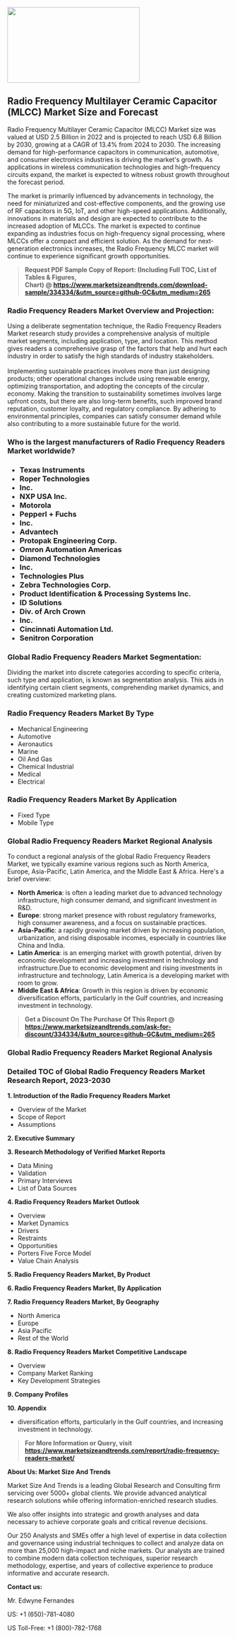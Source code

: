 <p><img class="alignnone size-medium wp-image-20088" src="https://ffe5etoiles.com/wp-content/uploads/2024/12/MST1-300x171.png" alt="" width="300" height="171" /></p><h2>Radio Frequency Multilayer Ceramic Capacitor (MLCC) Market Size and Forecast</h2><p>Radio Frequency Multilayer Ceramic Capacitor (MLCC) Market size was valued at USD 2.5 Billion in 2022 and is projected to reach USD 6.8 Billion by 2030, growing at a CAGR of 13.4% from 2024 to 2030. The increasing demand for high-performance capacitors in communication, automotive, and consumer electronics industries is driving the market's growth. As applications in wireless communication technologies and high-frequency circuits expand, the market is expected to witness robust growth throughout the forecast period.</p><p>The market is primarily influenced by advancements in technology, the need for miniaturized and cost-effective components, and the growing use of RF capacitors in 5G, IoT, and other high-speed applications. Additionally, innovations in materials and design are expected to contribute to the increased adoption of MLCCs. The market is expected to continue expanding as industries focus on high-frequency signal processing, where MLCCs offer a compact and efficient solution. As the demand for next-generation electronics increases, the Radio Frequency MLCC market will continue to experience significant growth opportunities.</p></p><blockquote id="" class=""><strong>Request PDF Sample Copy of Report: (Including Full TOC, List of Tables &amp; Figures, Chart)&nbsp;@&nbsp;<strong><a href="https://www.marketsizeandtrends.com/download-sample/334334/&utm_source=github-GC&utm_medium=265" target="_blank">https://www.marketsizeandtrends.com/download-sample/334334/&utm_source=github-GC&utm_medium=265</a></strong></strong></blockquote><h3 id="" class="">Radio Frequency Readers Market&nbsp;Overview and Projection:</h3><p id="" class="">Using a deliberate segmentation technique, the Radio Frequency Readers Market research study provides a comprehensive analysis of multiple market segments, including application, type, and location. This method gives readers a comprehensive grasp of the factors that help and hurt each industry in order to satisfy the high standards of industry stakeholders. <br /> <br />Implementing sustainable practices involves more than just designing products; other operational changes include using renewable energy, optimizing transportation, and adopting the concepts of the circular economy. Making the transition to sustainability sometimes involves large upfront costs, but there are also long-term benefits, such improved brand reputation, customer loyalty, and regulatory compliance. By adhering to environmental principles, companies can satisfy consumer demand while also contributing to a more sustainable future for the world.</p><h3 id="" class="">Who is the largest manufacturers of&nbsp;Radio Frequency Readers Market worldwide?</h3><h3 class=""><p><ul><li>Texas Instruments </li><li> Roper Technologies </li><li> Inc. </li><li> NXP USA Inc. </li><li> Motorola </li><li> Pepperl + Fuchs </li><li> Inc. </li><li> Advantech </li><li> Protopak Engineering Corp. </li><li> Omron Automation Americas </li><li> Diamond Technologies </li><li> Inc. </li><li> Technologies Plus </li><li> Zebra Technologies Corp. </li><li> Product Identification & Processing Systems Inc. </li><li> ID Solutions </li><li> Div. of Arch Crown </li><li> Inc. </li><li> Cincinnati Automation Ltd. </li><li> Senitron Corporation</li></ul></p></h3><h3 id="" class="">Global&nbsp;Radio Frequency Readers Market Segmentation:</h3><p id="" class="">Dividing the market into discrete categories according to specific criteria, such type and application, is known as segmentation analysis. This aids in identifying certain client segments, comprehending market dynamics, and creating customized marketing plans.</p><h3 id="" class="">Radio Frequency Readers Market&nbsp;By Type</h3><p><p><ul><li>Mechanical Engineering</li><li> Automotive</li><li> Aeronautics</li><li> Marine</li><li> Oil And Gas</li><li> Chemical Industrial</li><li> Medical</li><li> Electrical</p></li></ul></p></p><h3 id="" class="">Radio Frequency Readers Market&nbsp;By Application</h3><p class=""><p><ul><li>Fixed Type</li><li> Mobile Type</li></ul></p></p><h3 id="" class="">Global Radio Frequency Readers Market Regional Analysis</h3><p id="" class="">To conduct a regional analysis of the global Radio Frequency Readers Market, we typically examine various regions such as North America, Europe, Asia-Pacific, Latin America, and the Middle East &amp; Africa. Here's a brief overview:</p><ul><li><strong>North America</strong>: is often a leading market due to advanced technology infrastructure, high consumer demand, and significant investment in R&amp;D.</li><li><strong>Europe</strong>: strong market presence with robust regulatory frameworks, high consumer awareness, and a focus on sustainable practices.</li><li><strong>Asia-Pacific</strong>: a rapidly growing market driven by increasing population, urbanization, and rising disposable incomes, especially in countries like China and India.</li><li><strong>Latin America</strong>: is an emerging market with growth potential, driven by economic development and increasing investment in technology and infrastructure.Due to economic development and rising investments in infrastructure and technology, Latin America is a developing market with room to grow.</li><li><strong>Middle East &amp; Africa</strong>: Growth in this region is driven by economic diversification efforts, particularly in the Gulf countries, and increasing investment in technology.</li></ul><blockquote id="" class=""><strong>Get a Discount On The Purchase Of This Report @ <strong><a href="https://www.marketsizeandtrends.com/ask-for-discount/334334/&utm_source=github-GC&utm_medium=265" target="_blank">https://www.marketsizeandtrends.com/ask-for-discount/334334/&utm_source=github-GC&utm_medium=265</a></strong></strong></blockquote><h3 id="" class="">Global Radio Frequency Readers Market Regional Analysis</h3><h3 id="" class="">Detailed TOC of Global Radio Frequency Readers Market Research Report, 2023-2030</h3><p id="" class=""><strong>1. Introduction of the Radio Frequency Readers Market</strong></p><ul><li>Overview of the Market</li><li>Scope of Report</li><li>Assumptions</li></ul><p id="" class=""><strong>2. Executive Summary</strong></p><p id="" class=""><strong>3. Research Methodology of Verified Market Reports</strong></p><ul><li>Data Mining</li><li>Validation</li><li>Primary Interviews</li><li>List of Data Sources</li></ul><p id="" class=""><strong>4. Radio Frequency Readers Market Outlook</strong></p><ul><li>Overview</li><li>Market Dynamics</li><li>Drivers</li><li>Restraints</li><li>Opportunities</li><li>Porters Five Force Model</li><li>Value Chain Analysis</li></ul><p id="" class=""><strong>5. Radio Frequency Readers Market, By Product</strong></p><p id="" class=""><strong>6. Radio Frequency Readers Market, By Application</strong></p><p id="" class=""><strong>7. Radio Frequency Readers Market, By Geography</strong></p><ul><li>North America</li><li>Europe</li><li>Asia Pacific</li><li>Rest of the World</li></ul><p id="" class=""><strong>8. Radio Frequency Readers Market Competitive Landscape</strong></p><ul><li>Overview</li><li>Company Market Ranking</li><li>Key Development Strategies</li></ul><p id="" class=""><strong>9. Company Profiles</strong></p><p id="" class=""><strong>10. Appendix</strong></p><ul><li>diversification efforts, particularly in the Gulf countries, and increasing investment in technology.</li></ul><blockquote id="" class=""><strong>For More Information or Query, visit <strong><strong><a href="https://www.marketsizeandtrends.com/report/radio-frequency-readers-market/" target="_blank">https://www.marketsizeandtrends.com/report/radio-frequency-readers-market/</a></strong></strong></strong></blockquote><p id="" class=""><strong>About Us: Market Size And Trends</strong></p><p id="" class="">Market Size And Trends is a leading Global Research and Consulting firm servicing over 5000+ global clients. We provide advanced analytical research solutions while offering information-enriched research studies.</p><p id="" class="">We also offer insights into strategic and growth analyses and data necessary to achieve corporate goals and critical revenue decisions.</p><p id="" class="">Our 250 Analysts and SMEs offer a high level of expertise in data collection and governance using industrial techniques to collect and analyze data on more than 25,000 high-impact and niche markets. Our analysts are trained to combine modern data collection techniques, superior research methodology, expertise, and years of collective experience to produce informative and accurate research.</p><p id="" class=""><strong>Contact us:</strong></p><p id="" class="">Mr. Edwyne Fernandes</p><p id="" class="">US: +1 (650)-781-4080</p><p id="" class="">US Toll-Free: +1 (800)-782-1768</p>
